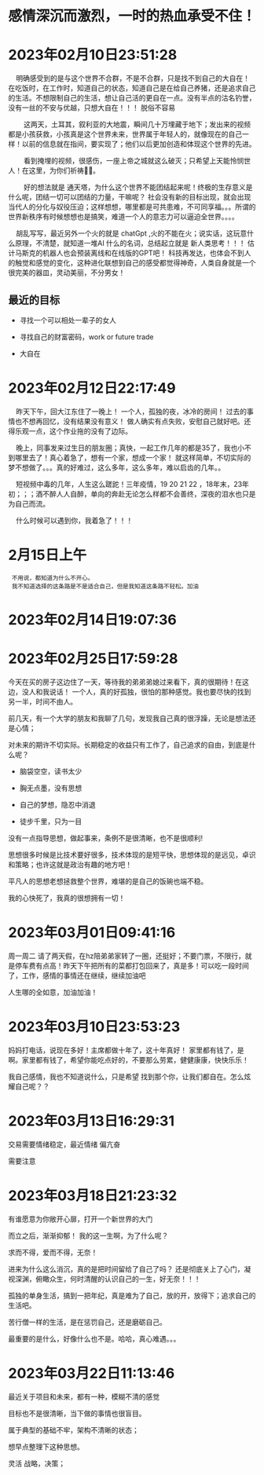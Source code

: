# 感情深沉而激烈，一时的热血承受不住！

# 2023年02月10日23:51:28

    明确感受到的是与这个世界不合群，不是不合群，只是找不到自己的大自在！在吃饭时，在工作时，知道自己的状态，知道自己是在给自己养猪，还是追求自己的生活。不想限制自己的生活，想让自己活的更自在一点。没有半点的沽名钓誉，没有一丝的不安与优越，只想大自在！！！ 脱俗不容易

        这两天，土耳其，叙利亚的大地震，瞬间几十万埋藏于地下；发出来的视频都是小孩获救，小孩真是这个世界未来，世界属于年轻人的，就像现在的自己一样！以前的信息就在指间，要实现了；他们以后更加创造和体现这个世界的先进。

        看到掩埋的视频，很感伤，一座上帝之城就这么破灭；只希望上天能怜悯世人！在这里，为你们祈祷🙏🏻。

        好的想法就是 通天塔，为什么这个世界不能团结起来呢！终极的生存意义是什么呢，团结一切可以团结的力量，干嘛呢？ 社会没有新的目标出现，就会出现当代人的分化与奴役压迫；这样想想，哪里都是可共患难，不可同享福。。。所谓的世界新秩序有时候想想也是搞笑，难道一个人的意志力可以逼迫全世界。。。。

    胡乱写写，最近另外一个火的就是 chatGpt ,火的不能在火；说实话，这玩意什么原理，不清楚，就知道一堆AI 什么的名词，总结起立就是 新人类思考！！！ 估计马斯克的机器人也会预装离线和在线版的GPT吧！ 科技再发达，也体会不到人的触觉和感觉的变化，这种进化联想到自己的感受都觉得神奇，人类自身就是一个很完美的器皿，灵动美丽，不分男女！

## 最近的目标

- 寻找一个可以相处一辈子的女人

- 寻找自己的财富密码，work or future trade 

- 大自在

# 2023年02月12日22:17:49

    昨天下午，回大江东住了一晚上！ 一个人，孤独的夜，冰冷的房间！ 过去的事情也不想再回忆，没有结果没有意义！ 做人确实有点失败，安慰自己就好吧。还得乐观一点，这个作业拖的没有了边际。

    晚上，同事发来过生日的朋友圈；真快，一起工作几年的都是35了，我也小不到哪里去了！真心着急了，想有一个家，想成一个家！ 就这样简单，不切实际的梦不想做了。。。真的好难过，这么多年，这么多年，难以启齿的几年。。

    短视频中毒的几年，人生这么蹉跎！三年疫情，19 20 21 22 ，18年末，23年初；；；酒不醉人人自醉，单向的奔赴无论怎么样都不会善终，深夜的泪水也只是为自己而流。

    什么时候可以遇到你，我着急了！！！ 

# 2月15日上午

     不用说，都知道为什么不开心。
     我不知道选择的这条路是不是适合自己，但是我知道这条路不轻松。加油

# 2023年02月14日19:07:36

# 2023年02月25日17:59:28

今天在买的房子这边住了一天，等待我的弟弟弟媳过来看下，真的很期待！在这边，没人和我说话！ 一个人，真的好孤独，很怕的那种感觉。我也要尽快的找到另一半，时间不由人。

前几天，有一个大学的朋友和我聊了几句，发现我自己真的很浮躁，无论是想法还是心情；

对未来的期许不切实际。长期稳定的收益只有工作了，自己追求的自由，到底是什么呢？

- 脑袋空空，读书太少

- 胸无点墨，没有思想

- 自己的梦想，隐忍中消退

- 徒步千里，只为一目

没有一点指导思想，做起事来，条例不是很清晰，也不是很顺利!

思想很多时候是比技术要好很多，技术体现的是短平快，思想体现的是远见，卓识和策略；也许这就是政治有趣的地方吧！

平凡人的思想老想拯救整个世界，难堪的是自己的饭碗也端不稳。

我的心快死了，我真的很想拥有一切！

# 2023年03月01日09:41:16

周一周二 请了两天假，在hz陪弟弟家转了一圈，还挺好；不要门票，不限行，就是停车费有点高！昨天下午把所有的菜都打包回来了，真是多！可以吃一段时间了，工作，感情的事情还在继续，继续加油吧

人生哪的全如意，加油加油！

# 2023年03月10日23:53:23

妈妈打电话，说现在多好！主席都做十年了，这十年真好！ 家里都有钱了，是啊。家里都有钱了，希望你能吃点好的，不要那么劳累，健健康康，快快乐乐！

我自己感情，我也不知道说什么，只是希望 找到那个你，让我们都自在。怎么炫耀自己呢？？

# 2023年03月13日16:29:31

交易需要情绪稳定，最近情绪 偏亢奋 

需要注意 

# 2023年03月18日21:23:32

有谁愿意为你敞开心扉，打开一个新世界的大门

而立之后，渐渐抑郁！ 我的这一生啊，为了什么呢？

求而不得，爱而不得，无奈！

进来为什么这么消沉，真的是把时间留给了自己了吗？ 还是彻底关上了心门，凝视深渊，俯瞰众生，何时清醒的认识自己的一生，好无奈！！！

孤独的单身生活，搞到一把年纪，真是难为了自己，放的开，放得下；追求自己的生活吧。

苦行僧一样的生活，是在惩罚自己，还是磨砺自己。

最重要的是什么，好像什么也不是。哈哈，真心难遇。。。

# 2023年03月22日11:13:46

最近关于项目和未来，都有一种，模糊不清的感觉

目标也不是很清晰，当下做的事情也很盲目。

属于典型的基础不牢，架构不清晰的状态；

想早点整理下这种思想。

灵活 战略，决策；
